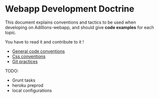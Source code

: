 # Webapp Development Doctrine

This document explains conventions and tactics to be used when developing on Adillions-webapp, and should give **code examples** for each topic.

You have to read it and contribute to it !

- [General code conventions](conventions.md)
- [Css conventions](css.md)
- [Git practices](git.md)

TODO:

- Grunt tasks
- heroku preprod
- local configurations
